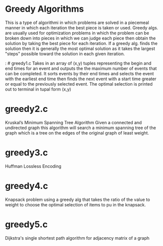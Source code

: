 # Greedy Algorithms

This is a type of algorithmi in which problems are solved in a piecemeal manner in which each iteration the best piece is taken or used. Greedy algs. are usually used for optimization problems in which the problem can be broken down into pieces in which we can judge each piece then obtain the solution by taking the best piece for each iteration. If a greedy alg. finds the solution then it is generally the most optimal solution as it takes the largest "steps" possible toward the solution in each given iteration.

  :   # greedy1.c
  Takes in an array of (x,y) tuples representing the begin and end times for an
  event and outputs the the maximum number of events that can be completed. It
  sorts events by their end times and selects the event with the earliest end
  time then finds the next event with a start time greater or equal to the
  previously selected event. The optimal selection is printed out to terminal in
  tupal form (x,y)

  # greedy2.c
  Kruskal’s Minimum Spanning Tree Algorithm
  Given a connected and undirected graph this algorithm will search a minimum
  spanning tree of the graph which is a tree on the edges of the original graph
  of least weight.

  # greedy3.c
  Huffman Lossless Encoding

  # greedy4.c
  Knapsack problem using a greedy alg that takes the ratio of the value to weight
  to choose the optimal selection of items to pu in the knapsack.

  # greedy5.c
  Dijkstra's single shortest path algorithm for adjacency matrix of a graph
